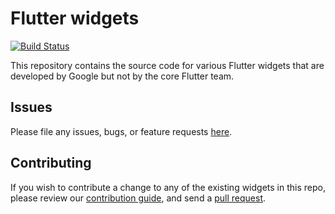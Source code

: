 # Flutter widgets

[![Build Status](https://travis-ci.org/google/flutter.widgets.svg?branch=master)](https://travis-ci.org/google/flutter.widgets)

This repository contains the source code for various Flutter widgets that are
developed by Google but not by the core Flutter team.

## Issues

Please file any issues, bugs, or feature requests [here](https://github.com/google/flutter.widgets/issues/new).

## Contributing

If you wish to contribute a change to any of the existing widgets in this repo,
please review our [contribution guide](https://github.com/google/flutter.widgets/blob/master/CONTRIBUTING.md),
and send a [pull request](https://github.com/google/flutter.widgets/pulls).
